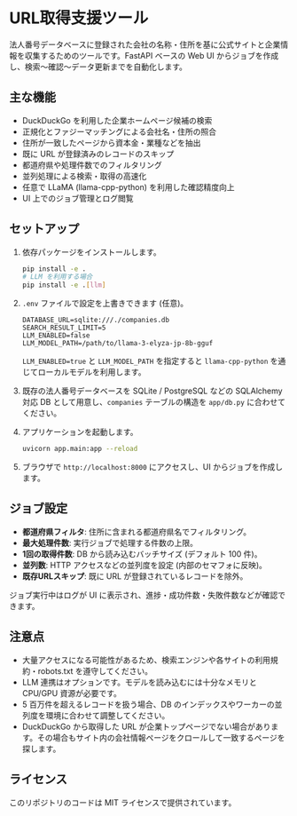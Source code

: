 # URL取得支援ツール

法人番号データベースに登録された会社の名称・住所を基に公式サイトと企業情報を収集するためのツールです。FastAPI ベースの Web UI からジョブを作成し、検索〜確認〜データ更新までを自動化します。

## 主な機能

- DuckDuckGo を利用した企業ホームページ候補の検索
- 正規化とファジーマッチングによる会社名・住所の照合
- 住所が一致したページから資本金・業種などを抽出
- 既に URL が登録済みのレコードのスキップ
- 都道府県や処理件数でのフィルタリング
- 並列処理による検索・取得の高速化
- 任意で LLaMA (llama-cpp-python) を利用した確認精度向上
- UI 上でのジョブ管理とログ閲覧

## セットアップ

1. 依存パッケージをインストールします。

   ```bash
   pip install -e .
   # LLM を利用する場合
   pip install -e .[llm]
   ```

2. `.env` ファイルで設定を上書きできます (任意)。

   ```env
   DATABASE_URL=sqlite:///./companies.db
   SEARCH_RESULT_LIMIT=5
   LLM_ENABLED=false
   LLM_MODEL_PATH=/path/to/llama-3-elyza-jp-8b-gguf
   ```

   `LLM_ENABLED=true` と `LLM_MODEL_PATH` を指定すると `llama-cpp-python` を通じてローカルモデルを利用します。

3. 既存の法人番号データベースを SQLite / PostgreSQL などの SQLAlchemy 対応 DB として用意し、`companies` テーブルの構造を `app/db.py` に合わせてください。

4. アプリケーションを起動します。

   ```bash
   uvicorn app.main:app --reload
   ```

5. ブラウザで `http://localhost:8000` にアクセスし、UI からジョブを作成します。

## ジョブ設定

- **都道府県フィルタ**: 住所に含まれる都道府県名でフィルタリング。
- **最大処理件数**: 実行ジョブで処理する件数の上限。
- **1回の取得件数**: DB から読み込むバッチサイズ (デフォルト 100 件)。
- **並列数**: HTTP アクセスなどの並列度を設定 (内部のセマフォに反映)。
- **既存URLスキップ**: 既に URL が登録されているレコードを除外。

ジョブ実行中はログが UI に表示され、進捗・成功件数・失敗件数などが確認できます。

## 注意点

- 大量アクセスになる可能性があるため、検索エンジンや各サイトの利用規約・robots.txt を遵守してください。
- LLM 連携はオプションです。モデルを読み込むには十分なメモリと CPU/GPU 資源が必要です。
- 5 百万件を超えるレコードを扱う場合、DB のインデックスやワーカーの並列度を環境に合わせて調整してください。
- DuckDuckGo から取得した URL が企業トップページでない場合があります。その場合もサイト内の会社情報ページをクロールして一致するページを探します。

## ライセンス

このリポジトリのコードは MIT ライセンスで提供されています。
